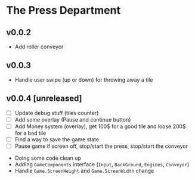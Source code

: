 # The Press Department

## v0.0.2

- Add roller conveyor

## v0.0.3

- Handle user swipe (up or down) for throwing away a tile

## v0.0.4 [unreleased]

- [ ] Update debug stuff (tiles counter)
- [ ] Add some overlay (Pause and continue button)
- [ ] Add Money system (overlay), get 100$ for a good tile and loose 200$ for a
      bad tile
- [ ] Find a way to save the game state
- [ ] Pause game if screen off, stop/start the press, stop/start the conveyor

- Doing some code clean up
- Adding `GameComponents` interface (`Input`, `BackGround`, `Engines`, `Conveyor`)
- Handle `Game.ScreenHeight` and `Game.ScreenWidth` change

